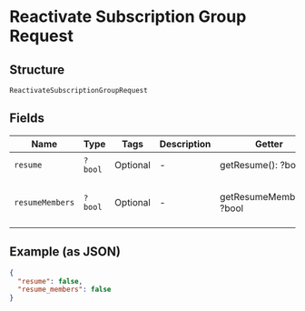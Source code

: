 
# Reactivate Subscription Group Request

## Structure

`ReactivateSubscriptionGroupRequest`

## Fields

| Name | Type | Tags | Description | Getter | Setter |
|  --- | --- | --- | --- | --- | --- |
| `resume` | `?bool` | Optional | - | getResume(): ?bool | setResume(?bool resume): void |
| `resumeMembers` | `?bool` | Optional | - | getResumeMembers(): ?bool | setResumeMembers(?bool resumeMembers): void |

## Example (as JSON)

```json
{
  "resume": false,
  "resume_members": false
}
```

